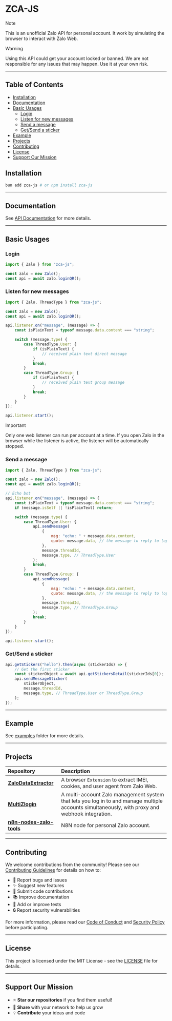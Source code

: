 # ZCA-JS

> [!NOTE]
> This is an unofficial Zalo API for personal account. It work by simulating the browser to interact with Zalo Web.

> [!WARNING]
> Using this API could get your account locked or banned. We are not responsible for any issues that may happen. Use it at your own risk.

---

## Table of Contents

-   [Installation](#installation)
-   [Documentation](#documentation)
-   [Basic Usages](#basic-usages)
    -   [Login](#login)
    -   [Listen for new messages](#listen-for-new-messages)
    -   [Send a message](#send-a-message)
    -   [Get/Send a sticker](#getsend-a-sticker)
-   [Example](#example)
-   [Projects](#projects)
-   [Contributing](#contributing)
-   [License](#license)
-   [Support Our Mission](#support-our-mission)

## Installation

```bash
bun add zca-js # or npm install zca-js
```

---

## Documentation

See [API Documentation](https://tdung.gitbook.io/zca-js) for more details.

---

## Basic Usages

### Login

```javascript
import { Zalo } from "zca-js";

const zalo = new Zalo();
const api = await zalo.loginQR();
```

### Listen for new messages

```javascript
import { Zalo, ThreadType } from "zca-js";

const zalo = new Zalo();
const api = await zalo.loginQR();

api.listener.on("message", (message) => {
    const isPlainText = typeof message.data.content === "string";

    switch (message.type) {
        case ThreadType.User: {
            if (isPlainText) {
                // received plain text direct message
            }
            break;
        }
        case ThreadType.Group: {
            if (isPlainText) {
                // received plain text group message
            }
            break;
        }
    }
});

api.listener.start();
```

> [!IMPORTANT]
> Only one web listener can run per account at a time. If you open Zalo in the browser while the listener is active, the listener will be automatically stopped.

### Send a message

```javascript
import { Zalo, ThreadType } from "zca-js";

const zalo = new Zalo();
const api = await zalo.loginQR();

// Echo bot
api.listener.on("message", (message) => {
    const isPlainText = typeof message.data.content === "string";
    if (message.isSelf || !isPlainText) return;

    switch (message.type) {
        case ThreadType.User: {
            api.sendMessage(
                {
                    msg: "echo: " + message.data.content,
                    quote: message.data, // the message to reply to (optional)
                },
                message.threadId,
                message.type, // ThreadType.User
            );
            break;
        }
        case ThreadType.Group: {
            api.sendMessage(
                {
                    msg: "echo: " + message.data.content,
                    quote: message.data, // the message to reply to (optional)
                },
                message.threadId,
                message.type, // ThreadType.Group
            );
            break;
        }
    }
});

api.listener.start();
```

### Get/Send a sticker

```javascript
api.getStickers("hello").then(async (stickerIds) => {
    // Get the first sticker
    const stickerObject = await api.getStickersDetail(stickerIds[0]);
    api.sendMessageSticker(
        stickerObject,
        message.threadId,
        message.type, // ThreadType.User or ThreadType.Group
    );
});
```

---

## Example

See [examples](examples) folder for more details.

---

## Projects

<div align="center">

| Repository | Description |
|    :---    |    :---     |
| [**ZaloDataExtractor**](https://github.com/JustKemForFun/ZaloDataExtractor) | A browser `Extension` to extract IMEI, cookies, and user agent from Zalo Web. |
| [**MultiZlogin**](https://github.com/ChickenAI/multizlogin) | A multi-account Zalo management system that lets you log in to and manage multiple accounts simultaneously, with proxy and webhook integration. |
| [**n8n-nodes-zalo-tools**](https://github.com/ChickenAI/zalo-node) | N8N node for personal Zalo account. |

</div>

---

## Contributing

We welcome contributions from the community! Please see our [Contributing Guidelines](CONTRIBUTING.md) for details on how to:

- 🐛 Report bugs and issues
- ✨ Suggest new features
- 🔧 Submit code contributions
- 📚 Improve documentation
- 🧪 Add or improve tests
- 🔒 Report security vulnerabilities

For more information, please read our [Code of Conduct](CODE_OF_CONDUCT.md) and [Security Policy](SECURITY.md) before participating.

---

## License

This project is licensed under the MIT License - see the [LICENSE](LICENSE) file for details.

---

## **Support Our Mission**

- ⭐ **Star our repositories** if you find them useful!  
- 🔄 **Share** with your network to help us grow  
- 💡 **Contribute** your ideas and code  
